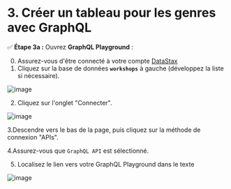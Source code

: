 # 3. Créer un tableau pour les genres avec GraphQL

✅ **Étape 3a :** Ouvrez **GraphQL Playground** :

0. Assurez-vous d'être connecté à votre compte [DataStax](https://astra.datastax.com)
1. Cliquez sur la base de données **`workshops`** à gauche (développez la liste si nécessaire).

![image](https://user-images.githubusercontent.com/123748165/226287438-c3bb0d6e-b1ec-43db-99cc-22cb360224d0.png)

2. Cliquez sur l'onglet "Connecter".

![image](https://user-images.githubusercontent.com/123748165/226287946-ddb07064-8174-4ef3-9e86-5f8317566203.png)

3.Descendre vers le bas de la page, puis cliquez sur la méthode de connexion "APIs".

4.Assurez-vous que `GraphQL API` est sélectionné.

5. Localisez le lien vers votre GraphQL Playground dans le texte

![image](https://user-images.githubusercontent.com/123748165/226293938-dadc4b28-5231-4059-8065-b9fce5d37bbf.png)
